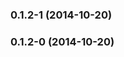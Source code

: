 <a name="0.1.2-1"></a>
### 0.1.2-1 (2014-10-20)


<a name="0.1.2-0"></a>
### 0.1.2-0 (2014-10-20)


